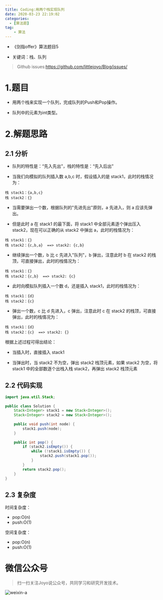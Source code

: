 ```yaml
---
title: Coding:用两个栈实现队列
date: 2020-03-23 22:19:02
categories:
  - [算法题]
tag:
    - 算法
---
```


- 《剑指offer》算法题目5

- 关键词：栈、队列

<!-- more -->

> Github issues:https://github.com/littlejoyo/Blog/issues/

# 1.题目

- 用两个栈来实现一个队列，完成队列的Push和Pop操作。 

- 队列中的元素为int类型。

# 2.解题思路

## 2.1 分析

- 队列的特性是：“先入先出”，栈的特性是：“先入后出”

- 当我们向模拟的队列插入数 a,b,c 时，假设插入的是 stack1，此时的栈情况为：

```
栈 stack1：{a,b,c}
栈 stack2：{}
```

- 当需要弹出一个数，根据队列的"先进先出"原则，a 先进入，则 a 应该先弹出。

- 但是此时 a 在 stack1 的最下面，将 stack1 中全部元素逐个弹出压入 stack2，现在可以正确的从 stack2 中弹出 a，此时的栈情况为：

```
栈 stack1：{}
栈 stack2：{c,b,a}  ==> stack2: {c,b}
```

- 继续弹出一个数，b 比 c 先进入"队列"，b 弹出，注意此时 b 在 stack2 的栈顶，可直接弹出，此时的栈情况为：

```
栈 stack1：{}
栈 stack2：{c,b}  ==> stack2: {c}
```

- 此时向模拟队列插入一个数 d，还是插入 stack1，此时的栈情况为：

```
栈 stack1：{d}
栈 stack2：{c}
```

- 弹出一个数，c 比 d 先进入，c 弹出，注意此时 c 在 stack2 的栈顶，可直接弹出，此时的栈情况为：

```
栈 stack1：{d}
栈 stack2：{c}  ==> stack2: {}
```
根据上述过程可得出结论：

- 当插入时，直接插入 stack1

- 当弹出时，当 stack2 不为空，弹出 stack2 栈顶元素，如果 stack2 为空，将 stack1 中的全部数逐个出栈入栈 stack2，再弹出 stack2 栈顶元素

## 2.2 代码实现

```java
import java.util.Stack;
 
public class Solution {
    Stack<Integer> stack1 = new Stack<Integer>();
    Stack<Integer> stack2 = new Stack<Integer>();
 
    public void push(int node) {
        stack1.push(node);
    }
 
    public int pop() {
        if (stack2.isEmpty()) {
            while (!stack1.isEmpty()) {
                stack2.push(stack1.pop());
            }
        }
        return stack2.pop();
    }
}
```

## 2.3 复杂度

时间复杂度：

- pop:O(n)
- push:O(1)

空间复杂度：

- pop:O(n)
- push:O(1)

# 微信公众号

> 扫一扫关注Joyo说公众号，共同学习和研究开发技术。

![weixin-a](https://i.loli.net/2020/01/11/HQT8NMsmDhIkXZv.png)







